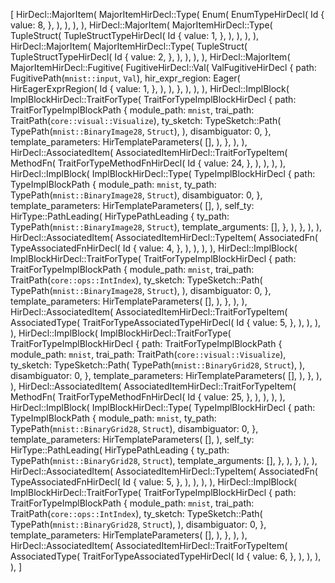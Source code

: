 [
    HirDecl::MajorItem(
        MajorItemHirDecl::Type(
            Enum(
                EnumTypeHirDecl(
                    Id {
                        value: 8,
                    },
                ),
            ),
        ),
    ),
    HirDecl::MajorItem(
        MajorItemHirDecl::Type(
            TupleStruct(
                TupleStructTypeHirDecl(
                    Id {
                        value: 1,
                    },
                ),
            ),
        ),
    ),
    HirDecl::MajorItem(
        MajorItemHirDecl::Type(
            TupleStruct(
                TupleStructTypeHirDecl(
                    Id {
                        value: 2,
                    },
                ),
            ),
        ),
    ),
    HirDecl::MajorItem(
        MajorItemHirDecl::Fugitive(
            FugitiveHirDecl::Val(
                ValFugitiveHirDecl {
                    path: FugitivePath(`mnist::input`, `Val`),
                    hir_expr_region: Eager(
                        HirEagerExprRegion(
                            Id {
                                value: 1,
                            },
                        ),
                    ),
                },
            ),
        ),
    ),
    HirDecl::ImplBlock(
        ImplBlockHirDecl::TraitForType(
            TraitForTypeImplBlockHirDecl {
                path: TraitForTypeImplBlockPath {
                    module_path: `mnist`,
                    trai_path: TraitPath(`core::visual::Visualize`),
                    ty_sketch: TypeSketch::Path(
                        TypePath(`mnist::BinaryImage28`, `Struct`),
                    ),
                    disambiguator: 0,
                },
                template_parameters: HirTemplateParameters(
                    [],
                ),
            },
        ),
    ),
    HirDecl::AssociatedItem(
        AssociatedItemHirDecl::TraitForTypeItem(
            MethodFn(
                TraitForTypeMethodFnHirDecl(
                    Id {
                        value: 24,
                    },
                ),
            ),
        ),
    ),
    HirDecl::ImplBlock(
        ImplBlockHirDecl::Type(
            TypeImplBlockHirDecl {
                path: TypeImplBlockPath {
                    module_path: `mnist`,
                    ty_path: TypePath(`mnist::BinaryImage28`, `Struct`),
                    disambiguator: 0,
                },
                template_parameters: HirTemplateParameters(
                    [],
                ),
                self_ty: HirType::PathLeading(
                    HirTypePathLeading {
                        ty_path: TypePath(`mnist::BinaryImage28`, `Struct`),
                        template_arguments: [],
                    },
                ),
            },
        ),
    ),
    HirDecl::AssociatedItem(
        AssociatedItemHirDecl::TypeItem(
            AssociatedFn(
                TypeAssociatedFnHirDecl(
                    Id {
                        value: 4,
                    },
                ),
            ),
        ),
    ),
    HirDecl::ImplBlock(
        ImplBlockHirDecl::TraitForType(
            TraitForTypeImplBlockHirDecl {
                path: TraitForTypeImplBlockPath {
                    module_path: `mnist`,
                    trai_path: TraitPath(`core::ops::IntIndex`),
                    ty_sketch: TypeSketch::Path(
                        TypePath(`mnist::BinaryImage28`, `Struct`),
                    ),
                    disambiguator: 0,
                },
                template_parameters: HirTemplateParameters(
                    [],
                ),
            },
        ),
    ),
    HirDecl::AssociatedItem(
        AssociatedItemHirDecl::TraitForTypeItem(
            AssociatedType(
                TraitForTypeAssociatedTypeHirDecl(
                    Id {
                        value: 5,
                    },
                ),
            ),
        ),
    ),
    HirDecl::ImplBlock(
        ImplBlockHirDecl::TraitForType(
            TraitForTypeImplBlockHirDecl {
                path: TraitForTypeImplBlockPath {
                    module_path: `mnist`,
                    trai_path: TraitPath(`core::visual::Visualize`),
                    ty_sketch: TypeSketch::Path(
                        TypePath(`mnist::BinaryGrid28`, `Struct`),
                    ),
                    disambiguator: 0,
                },
                template_parameters: HirTemplateParameters(
                    [],
                ),
            },
        ),
    ),
    HirDecl::AssociatedItem(
        AssociatedItemHirDecl::TraitForTypeItem(
            MethodFn(
                TraitForTypeMethodFnHirDecl(
                    Id {
                        value: 25,
                    },
                ),
            ),
        ),
    ),
    HirDecl::ImplBlock(
        ImplBlockHirDecl::Type(
            TypeImplBlockHirDecl {
                path: TypeImplBlockPath {
                    module_path: `mnist`,
                    ty_path: TypePath(`mnist::BinaryGrid28`, `Struct`),
                    disambiguator: 0,
                },
                template_parameters: HirTemplateParameters(
                    [],
                ),
                self_ty: HirType::PathLeading(
                    HirTypePathLeading {
                        ty_path: TypePath(`mnist::BinaryGrid28`, `Struct`),
                        template_arguments: [],
                    },
                ),
            },
        ),
    ),
    HirDecl::AssociatedItem(
        AssociatedItemHirDecl::TypeItem(
            AssociatedFn(
                TypeAssociatedFnHirDecl(
                    Id {
                        value: 5,
                    },
                ),
            ),
        ),
    ),
    HirDecl::ImplBlock(
        ImplBlockHirDecl::TraitForType(
            TraitForTypeImplBlockHirDecl {
                path: TraitForTypeImplBlockPath {
                    module_path: `mnist`,
                    trai_path: TraitPath(`core::ops::IntIndex`),
                    ty_sketch: TypeSketch::Path(
                        TypePath(`mnist::BinaryGrid28`, `Struct`),
                    ),
                    disambiguator: 0,
                },
                template_parameters: HirTemplateParameters(
                    [],
                ),
            },
        ),
    ),
    HirDecl::AssociatedItem(
        AssociatedItemHirDecl::TraitForTypeItem(
            AssociatedType(
                TraitForTypeAssociatedTypeHirDecl(
                    Id {
                        value: 6,
                    },
                ),
            ),
        ),
    ),
]